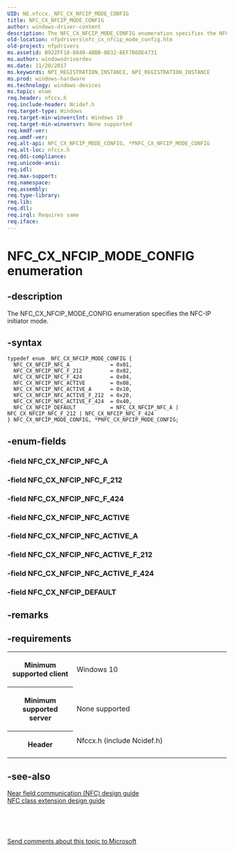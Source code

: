 ```yaml
---
UID: NE.nfccx._NFC_CX_NFCIP_MODE_CONFIG
title: NFC_CX_NFCIP_MODE_CONFIG
author: windows-driver-content
description: The NFC_CX_NFCIP_MODE_CONFIG enumeration specifies the NFC-IP initiator mode.
old-location: nfpdrivers\nfc_cx_nfcip_mode_config.htm
old-project: nfpdrivers
ms.assetid: B922FF18-8840-4BBB-8B32-BEF7B6DE4731
ms.author: windowsdriverdev
ms.date: 11/20/2017
ms.keywords: NPI_REGISTRATION_INSTANCE, NPI_REGISTRATION_INSTANCE
ms.prod: windows-hardware
ms.technology: windows-devices
ms.topic: enum
req.header: nfccx.h
req.include-header: Ncidef.h
req.target-type: Windows
req.target-min-winverclnt: Windows 10
req.target-min-winversvr: None supported
req.kmdf-ver: 
req.umdf-ver: 
req.alt-api: NFC_CX_NFCIP_MODE_CONFIG, *PNFC_CX_NFCIP_MODE_CONFIG
req.alt-loc: nfccx.h
req.ddi-compliance: 
req.unicode-ansi: 
req.idl: 
req.max-support: 
req.namespace: 
req.assembly: 
req.type-library: 
req.lib: 
req.dll: 
req.irql: Requires same
req.iface: 
---
```


# NFC_CX_NFCIP_MODE_CONFIG enumeration



## -description
<p>The NFC_CX_NFCIP_MODE_CONFIG enumeration specifies the NFC-IP initiator mode.</p>


## -syntax

````
typedef enum _NFC_CX_NFCIP_MODE_CONFIG { 
  NFC_CX_NFCIP_NFC_A             = 0x01,
  NFC_CX_NFCIP_NFC_F_212         = 0x02,
  NFC_CX_NFCIP_NFC_F_424         = 0x04,
  NFC_CX_NFCIP_NFC_ACTIVE        = 0x08,
  NFC_CX_NFCIP_NFC_ACTIVE_A      = 0x10,
  NFC_CX_NFCIP_NFC_ACTIVE_F_212  = 0x20,
  NFC_CX_NFCIP_NFC_ACTIVE_F_424  = 0x40,
  NFC_CX_NFCIP_DEFAULT           = NFC_CX_NFCIP_NFC_A | NFC_CX_NFCIP_NFC_F_212 | NFC_CX_NFCIP_NFC_F_424
} NFC_CX_NFCIP_MODE_CONFIG, *PNFC_CX_NFCIP_MODE_CONFIG;
````


## -enum-fields
<dl>

### -field <a id="NFC_CX_NFCIP_NFC_A"></a><a id="nfc_cx_nfcip_nfc_a"></a><b>NFC_CX_NFCIP_NFC_A</b>

<dd></dd>

### -field <a id="NFC_CX_NFCIP_NFC_F_212"></a><a id="nfc_cx_nfcip_nfc_f_212"></a><b>NFC_CX_NFCIP_NFC_F_212</b>

<dd></dd>

### -field <a id="NFC_CX_NFCIP_NFC_F_424"></a><a id="nfc_cx_nfcip_nfc_f_424"></a><b>NFC_CX_NFCIP_NFC_F_424</b>

<dd></dd>

### -field <a id="NFC_CX_NFCIP_NFC_ACTIVE"></a><a id="nfc_cx_nfcip_nfc_active"></a><b>NFC_CX_NFCIP_NFC_ACTIVE</b>

<dd></dd>

### -field <a id="NFC_CX_NFCIP_NFC_ACTIVE_A"></a><a id="nfc_cx_nfcip_nfc_active_a"></a><b>NFC_CX_NFCIP_NFC_ACTIVE_A</b>

<dd></dd>

### -field <a id="NFC_CX_NFCIP_NFC_ACTIVE_F_212"></a><a id="nfc_cx_nfcip_nfc_active_f_212"></a><b>NFC_CX_NFCIP_NFC_ACTIVE_F_212</b>

<dd></dd>

### -field <a id="NFC_CX_NFCIP_NFC_ACTIVE_F_424"></a><a id="nfc_cx_nfcip_nfc_active_f_424"></a><b>NFC_CX_NFCIP_NFC_ACTIVE_F_424</b>

<dd></dd>

### -field <a id="NFC_CX_NFCIP_DEFAULT"></a><a id="nfc_cx_nfcip_default"></a><b>NFC_CX_NFCIP_DEFAULT</b>

<dd></dd>
</dl>

## -remarks


## -requirements
<table>
<tr>
<th width="30%">
<p>Minimum supported client</p>
</th>
<td width="70%">
<p>Windows 10</p>
</td>
</tr>
<tr>
<th width="30%">
<p>Minimum supported server</p>
</th>
<td width="70%">
<p>None supported</p>
</td>
</tr>
<tr>
<th width="30%">
<p>Header</p>
</th>
<td width="70%">
<dl>
<dt>Nfccx.h (include Ncidef.h)</dt>
</dl>
</td>
</tr>
</table>

## -see-also
<dl>
<dt><a href="http://go.microsoft.com/fwlink/p/?LinkID=785320">Near field communication (NFC) design guide</a></dt>
<dt><a href="https://msdn.microsoft.com/windows/hardware/drivers/nfc/nfc-class-extension-">NFC class extension design guide</a></dt>
</dl>
<p> </p>
<p> </p>
<p><a href="mailto:wsddocfb@microsoft.com?subject=Documentation%20feedback [nfpdrivers\nfpdrivers]:%20NFC_CX_NFCIP_MODE_CONFIG enumeration%20 RELEASE:%20(11/20/2017)&amp;body=%0A%0APRIVACY STATEMENT%0A%0AWe use your feedback to improve the documentation. We don't use your email address for any other purpose, and we'll remove your email address from our system after the issue that you're reporting is fixed. While we're working to fix this issue, we might send you an email message to ask for more info. Later, we might also send you an email message to let you know that we've addressed your feedback.%0A%0AFor more info about Microsoft's privacy policy, see http://privacy.microsoft.com/en-us/default.aspx." title="Send comments about this topic to Microsoft">Send comments about this topic to Microsoft</a></p>
